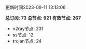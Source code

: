 更新时间2023-09-11 13:13:06

**总订阅: 73**
**总节点: 921**
**有效节点: 267**
- v2ray节点: 231
- ss节点: 12
- trojan节点: 24
